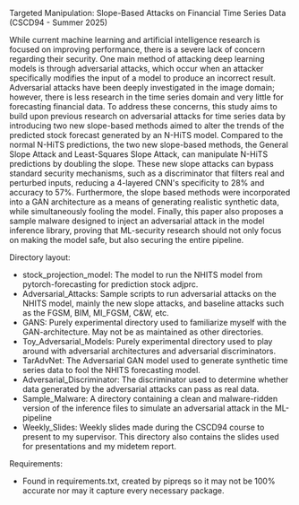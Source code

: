 Targeted Manipulation: Slope-Based Attacks on Financial Time Series Data
(CSCD94 - Summer 2025)

While current machine learning and artificial intelligence research is focused on improving performance, there is a severe lack of concern regarding their security. One main method of attacking deep learning models is through adversarial attacks, which occur when an attacker specifically modifies the input of a model to produce an incorrect result. Adversarial attacks have been deeply investigated in the image domain; however, there is less research in the time series domain and very little for forecasting financial data. To address these concerns, this study aims to build upon previous research on adversarial attacks for time series data by introducing two new slope-based methods aimed to alter the trends of the predicted stock forecast generated by an N-HiTS model. Compared to the normal N-HiTS predictions, the two new slope-based methods, the General Slope Attack and Least-Squares Slope Attack, can manipulate N-HiTS predictions by doubling the slope. These new slope attacks can bypass standard security mechanisms, such as a discriminator that filters real and perturbed inputs, reducing a 4-layered CNN's specificity to 28\% and accuracy to 57\%. Furthermore, the slope based methods were incorporated into a GAN architecture as a means of generating realistic synthetic data, while simultaneously fooling the model. Finally, this paper also proposes a sample malware designed to inject an adversarial attack in the model inference library, proving that ML-security research should not only focus on making the model safe, but also securing the entire pipeline.

Directory layout:
- stock_projection_model: The model to run the NHITS model from pytorch-forecasting for prediction stock adjprc.
- Adversarial_Attacks: Sample scripts to run adversarial attacks on the NHITS model, mainly the new slope attacks, and baseline attacks such as the FGSM, BIM, MI_FGSM, C&W, etc.
- GANS: Purely experimental directory used to familiarize myself with the GAN-architecture. May not be as maintained as other directories.
- Toy_Adversarial_Models: Purely experimental directory used to play around with adversarial architectures and adversarial discriminators.
- TarAdvNet: The Adversarial GAN model used to generate synthetic time series data to fool the NHITS forecasting model.
- Adversarial_Discriminator: The discriminator used to determine whether data generated by the adversarial attacks can pass as real data.
- Sample_Malware: A directory containing a clean and malware-ridden version of the inference files to simulate an adversarial attack in the ML-pipeline
- Weekly_Slides: Weekly slides made during the CSCD94 course to present to my supervisor. This directory also contains the slides used for presentations and my midetem report.


Requirements:
- Found in requirements.txt, created by pipreqs so it may not be 100% accurate nor may it capture every necessary package.